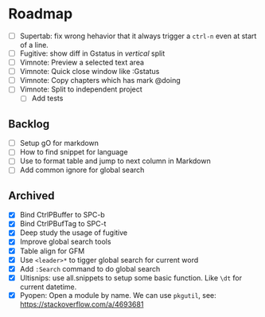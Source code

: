 <!-- vim: set foldlevel=2: -->
# Roadmap

- [ ] Supertab: fix wrong hehavior that it always trigger a `ctrl-n` even at start of a line.
- [ ] Fugitive: show diff in Gstatus in *vertical* split
- [ ] Vimnote: Preview a selected text area
- [ ] Vimnote: Quick close window like :Gstatus
- [ ] Vimnote: Copy chapters which has mark @doing
- [ ] Vimnote: Split to independent project
  - [ ] Add tests

## Backlog

- [ ] Setup gO for markdown
- [ ] How to find snippet for language
- [ ] Use <Tab> to format table and jump to next column in Markdown
- [ ] Add common ignore for global search

## Archived

- [x] Bind CtrlPBuffer to SPC-b
- [x] Bind CtrlPBufTag to SPC-t
- [x] Deep study the usage of fugitive
- [x] Improve global search tools
- [x] Table align for GFM
- [x] Use `<leader>*` to tigger global search for current word
- [x] Add `:Search` command to do global search
- [x] Ultisnips: use all.snippets to setup some basic function. Like `\dt` for current datetime.
- [x] Pyopen: Open a module by name. We can use `pkgutil`, see: https://stackoverflow.com/a/4693681
